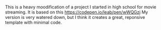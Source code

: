 This is a heavy moodification of a project I started in high school for movie streaming. It is based on this https://codepen.io/leab/pen/wWQGzj
My version is very watered down, but I think it creates a great, reponsive template with minimal code.
